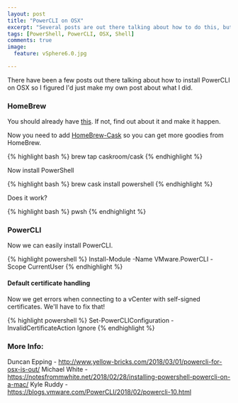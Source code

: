 ```yaml
---
layout: post
title: "PowerCLI on OSX"
excerpt: "Several posts are out there talking about how to do this, but I figured I'd put my post together of what I did to get this new functionality in OSX."
tags: [PowerShell, PowerCLI, OSX, Shell]
comments: true
image:
  feature: vSphere6.0.jpg

---
```


There have been a few posts out there talking about how to install PowerCLI on OSX so I figured I'd just make my own post about what I did.


### HomeBrew

You should already have [this](https://brew.sh/). If not, find out about it and make it happen.

Now you need to add [HomeBrew-Cask](https://caskroom.github.io/) so you can get more goodies from HomeBrew.

{% highlight bash %}
brew tap caskroom/cask
{% endhighlight %}

Now install PowerShell

{% highlight bash %}
brew cask install powershell
{% endhighlight %}

Does it work?

{% highlight bash %}
pwsh
{% endhighlight %}

### PowerCLI

Now we can easily install PowerCLI.

{% highlight powershell %}
Install-Module -Name VMware.PowerCLI -Scope CurrentUser
{% endhighlight %}


#### Default certificate handling

Now we get errors when connecting to a vCenter with self-signed certificates.
We'll have to fix that!

{% highlight powershell %}
Set-PowerCLIConfiguration -InvalidCertificateAction Ignore
{% endhighlight %}



### More Info:

Duncan Epping - http://www.yellow-bricks.com/2018/03/01/powercli-for-osx-is-out/
Michael White - https://notesfrommwhite.net/2018/02/28/installing-powershell-powercli-on-a-mac/
Kyle Ruddy - https://blogs.vmware.com/PowerCLI/2018/02/powercli-10.html
